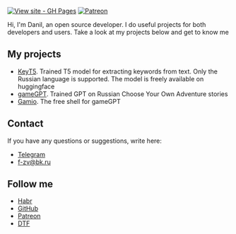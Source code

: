 [![View site - GH Pages](https://img.shields.io/badge/View_site-0x7o.link-2ea44f?style=for-the-badge)](https://0x7o.link/)
[![Patreon](https://img.shields.io/endpoint.svg?url=https%3A%2F%2Faceasin-patreon.herokuapp.com%2F0x7o&color=FF5441&label=Patreon&logo=Patreon&logoColor=FF5441&style=for-the-badge)](https://patreon.com/0x7o)


Hi, I'm Danil, an open source developer. I do useful projects for both developers and users. Take a look at my projects below and get to know me

## My projects
- [KeyT5](https://github.com/0x7o/text2keywords). Trained T5 model for extracting keywords from text. Only the Russian language is supported. The model is freely available on huggingface
- [gameGPT](https://github.com/0x7o/gameGPT). Trained GPT on Russian Choose Your Own Adventure stories
- [Gamio](https://gamio.ru). The free shell for gameGPT

## Contact
If you have any questions or suggestions, write here:

- [Telegram](https://t.me/hljwi)
- [f-zv@bk.ru](mailto:f-zv@bk.ru)

## Follow me
- [Habr](https://habr.com/ru/users/0x7o/)
- [GitHub](https://github.com/0x7o)
- [Patreon](https://patreon.com/0x7o)
- [DTF](https://dtf.ru/u/491004-0x7o)

